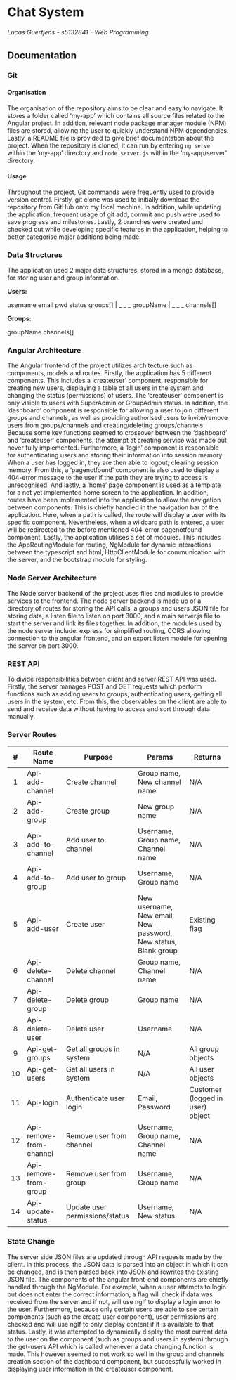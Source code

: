 # Chat System
###### Lucas Guertjens - s5132841 - Web Programming

## Documentation

### Git
#### Organisation
The organisation of the repository aims to be clear and easy to navigate. It stores a folder called ‘my-app’ which contains all source files related to the Angular project. In addition, relevant node package manager module (NPM) files are stored, allowing the user to quickly understand NPM dependencies. Lastly, a README file is provided to give brief documentation about the project. When the repository is cloned, it can run by entering `ng serve` within the ‘my-app’ directory and `node server.js` within the ‘my-app/server’ directory.

#### Usage
Throughout the project, Git commands were frequently used to provide version control. Firstly, git clone was used to initially download the repository from GitHub onto my local machine. In addition, while updating the application, frequent usage of git add, commit and push were used to save progress and milestones. Lastly, 2 branches were created and checked out while developing specific features in the application, helping to better categorise major additions being made.

### Data Structures
The application used 2 major data structures, stored in a mongo database, for storing user and group information.

<b>Users:</b>

username
email
pwd
status
groups[]
  | _ _ _ groupName
  | _ _ _ channels[]


<b>Groups:</b>

groupName
channels[]


### Angular Architecture
The Angular frontend of the project utilizes architecture such as components, models and routes. Firstly, the application has 5 different components. This includes a ‘createuser’ component, responsible for creating new users, displaying a table of all users in the system and changing the status (permissions) of users. The ‘createuser’ component is only visible to users with SuperAdmin or GroupAdmin status. In addition, the ‘dashboard’ component is responsible for allowing a user to join different groups and channels, as well as providing authorised users to invite/remove users from groups/channels and creating/deleting groups/channels. Because some key functions seemed to crossover between the ‘dashboard’ and ‘createuser’ components, the attempt at creating service was made but never fully implemented. Furthermore, a ‘login’ component is responsible for authenticating users and storing their information into session memory. When a user has logged in, they are then able to logout, clearing session memory. From this, a ‘pagenotfound’ component is also used to display a 404-error message to the user if the path they are trying to access is unrecognised. And lastly, a ‘home’ page component is used as a template for a not yet implemented home screen to the application. In addition, routes have been implemented into the application to allow the navigation between components. This is chiefly handled in the navigation bar of the application. Here, when a path is called, the route will display a user with its specific component. Nevertheless, when a wildcard path is entered, a user will be redirected to the before mentioned 404-error pagenotfound component. Lastly, the application utilises a set of modules. This includes the AppRoutingModule for routing, NgModule for dynamic interactions between the typescript and html, HttpClientModule for communication with the server, and the bootstrap module for styling.

### Node Server Architecture
The Node server backend of the project uses files and modules to provide services to the frontend. The node server backend is made up of a directory of routes for storing the API calls, a groups and users JSON file for storing data, a listen file to listen on port 3000, and a main server.js file to start the server and link its files together. In addition, the modules used by the node server include: express for simplified routing, CORS allowing connection to the angular frontend, and an export listen module for opening the server on port 3000.

### REST API
To divide responsibilities between client and server REST API was used. Firstly, the server manages POST and GET requests which perform functions such as adding users to groups, authenticating users, getting all users in the system, etc. From this, the observables on the client are able to send and receive data without having to access and sort through data manually.

### Server Routes
| # | Route Name | Purpose | Params | Returns |
|:-:|------------|---------|--------|---------|
| 1 | Api-add-channel | Create channel | Group name, New channel name | N/A |
| 2 | Api-add-group | Create group | New group name | N/A |
| 3 | Api-add-to-channel | Add user to channel | Username, Group name, Channel name | N/A |
| 4 | Api-add-to-group | Add user to group | Username, Group name | N/A |
| 5 | Api-add-user | Create user | New username, New email, New password, New status, Blank group | Existing flag |
| 6 | Api-delete-channel | Delete channel | Group name, Channel name | N/A |
| 7 | Api-delete-group | Delete group | Group name | N/A |
| 8 | Api-delete-user | Delete user | Username | N/A |
| 9 | Api-get-groups | Get all groups in system | N/A | All group objects |
| 10 | Api-get-users | Get all users in system | N/A | All user objects |
| 11 | Api-login | Authenticate user login | Email, Password | Customer (logged in user) object |
| 12 | Api-remove-from-channel | Remove user from channel | Username, Group name, Channel name | N/A |
| 13 | Api-remove-from-group | Remove user from group | Username, Group name | N/A |
| 14 | Api-update-status | Update user permissions/status | Username, New status | N/A |

### State Change
The server side JSON files are updated through API requests made by the client. In this process, the JSON data is parsed into an object in which it can be changed, and is then parsed back into JSON and rewrites the existing JSON file. The components of the angular front-end components are chiefly handled through the NgModule. For example, when a user attempts to login but does not enter the correct information, a flag will check if data was received from the server and if not, will use ngIf to display a login error to the user. Furthermore, because only certain users are able to see certain components (such as the create user component), user permissions are checked and will use ngIf to only display content if it is available to that status. Lastly, it was attempted to dynamically display the most current data to the user on the component (such as groups and users in system) through the get-users API which is called whenever a data changing function is made. This however seemed to not work so well in the group and channels creation section of the dashboard component, but successfully worked in displaying user information in the createuser component.
